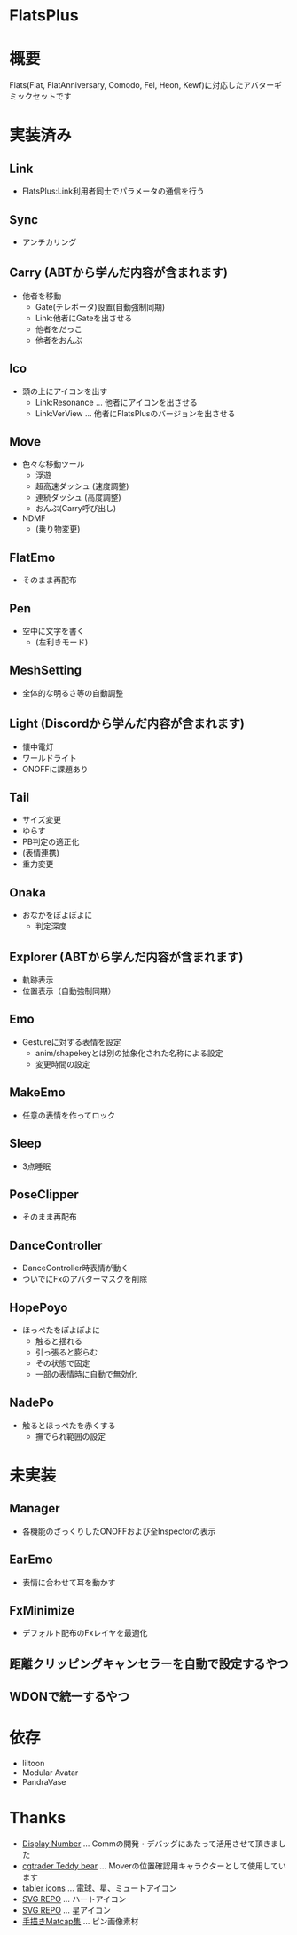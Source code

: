 # FlatsPlus

# 概要
Flats(Flat, FlatAnniversary, Comodo, Fel, Heon, Kewf)に対応したアバターギミックセットです

# 実装済み

## Link
- FlatsPlus:Link利用者同士でパラメータの通信を行う

## Sync
- アンチカリング

## Carry (ABTから学んだ内容が含まれます)
- 他者を移動
  - Gate(テレポータ)設置(自動強制同期)
  - Link:他者にGateを出させる
  - 他者をだっこ
  - 他者をおんぶ

## Ico
- 頭の上にアイコンを出す
  - Link:Resonance … 他者にアイコンを出させる
  - Link:VerView … 他者にFlatsPlusのバージョンを出させる

## Move
- 色々な移動ツール
  - 浮遊
  - 超高速ダッシュ (速度調整)
  - 連続ダッシュ (高度調整)
  - おんぶ(Carry呼び出し)
- NDMF
  - (乗り物変更)

## FlatEmo
- そのまま再配布

## Pen
- 空中に文字を書く
  - (左利きモード)
  
## MeshSetting
- 全体的な明るさ等の自動調整

  
## Light (Discordから学んだ内容が含まれます)
- 懐中電灯
- ワールドライト
- ONOFFに課題あり


## Tail
  - サイズ変更
  - ゆらす
  - PB判定の適正化
  - (表情連携)
  - 重力変更

## Onaka
- おなかをぽよぽよに
  - 判定深度

## Explorer (ABTから学んだ内容が含まれます)
- 軌跡表示
- 位置表示（自動強制同期）


## Emo
- Gestureに対する表情を設定
  - anim/shapekeyとは別の抽象化された名称による設定
  - 変更時間の設定
  
## MakeEmo 
- 任意の表情を作ってロック

## Sleep
- 3点睡眠
## PoseClipper
- そのまま再配布

## DanceController
- DanceController時表情が動く
- ついでにFxのアバターマスクを削除


## HopePoyo
- ほっぺたをぽよぽよに
  - 触ると揺れる
  - 引っ張ると膨らむ
  - その状態で固定
  - 一部の表情時に自動で無効化
## NadePo
- 触るとほっぺたを赤くする
  - 撫でられ範囲の設定
  
# 未実装

## Manager
- 各機能のざっくりしたONOFFおよび全Inspectorの表示
## EarEmo
- 表情に合わせて耳を動かす
## FxMinimize
- デフォルト配布のFxレイヤを最適化
## 距離クリッピングキャンセラーを自動で設定するやつ
## WDONで統一するやつ


# 依存
- liltoon
- Modular Avatar
- PandraVase



# Thanks
- [Display Number](https://github.com/noriben327/DisplayNumber) … Commの開発・デバッグにあたって活用させて頂きました
- [cgtrader Teddy bear](https://www.cgtrader.com/3d-models/animals/mammal/teddy-bear-dc0f9bd6-2d21-4c9b-b3fc-9c8d7d9c1c93) … Moverの位置確認用キャラクターとして使用しています
- [tabler icons](https://tabler.io/icons) … 電球、星、ミュートアイコン
- [SVG REPO](https://www.svgrepo.com/svg/525369/heart) … ハートアイコン
- [SVG REPO](https://www.svgrepo.com/svg/525539/star) … 星アイコン
- [手描きMatcap集](https://booth.pm/ja/items/3809629) … ピン画像素材

